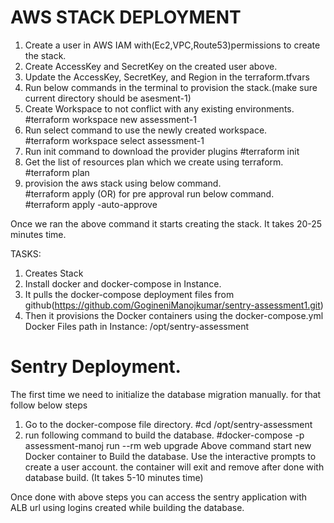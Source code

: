 # AWS STACK DEPLOYMENT
1. Create a user in AWS IAM with(Ec2,VPC,Route53)permissions to create the stack. 
2. Create AccessKey and SecretKey on the created user above. 
3. Update the AccessKey, SecretKey, and Region in the terraform.tfvars 
4. Run below commands in the terminal to provision the stack.(make sure current directory should be asesment-1)
5. Create Workspace to not conflict with any existing environments.                                                           
    #terraform workspace new assessment-1
6. Run select command to use the newly created workspace.                                                                         
    #terraform workspace select assessment-1
7. Run init command to download the provider plugins
    #terraform init
8. Get the list of resources plan which we create using terraform.                                                             
    #terraform plan
9.  provision the aws stack using below command.                                                                               
    #terraform apply 
    (OR) for pre approval run below command.                                       
    #terraform apply -auto-approve     

Once we ran the above command it starts creating the stack. It takes 20-25 minutes time. 

TASKS:
1. Creates Stack
2. Install docker and docker-compose in Instance.
3. It pulls the docker-compose deployment files from github(https://github.com/GogineniManojkumar/sentry-assessment1.git)
4. Then it provisions the Docker containers using the docker-compose.yml
Docker Files path in Instance: /opt/sentry-assessment

# Sentry Deployment.
The first time we need to initialize the database migration manually. for that follow below steps 

1. Go to the docker-compose file directory. 
    #cd /opt/sentry-assessment
2. run following command to build the database. 
  #docker-compose -p assessment-manoj run --rm web upgrade
     Above command start new Docker container to Build the database. Use the interactive prompts to create a user account.
     the container will exit and remove after done with database build. (It takes 5-10 minutes time)
     
  Once done with above steps you can access the sentry application with ALB url using logins created while building the database. 
